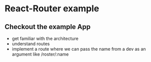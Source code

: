 # React-Router example

## Checkout the example App

- get familiar with the architecture
- understand routes
- implement a route where we can pass the name from a dev as an argument like /roster/:name
